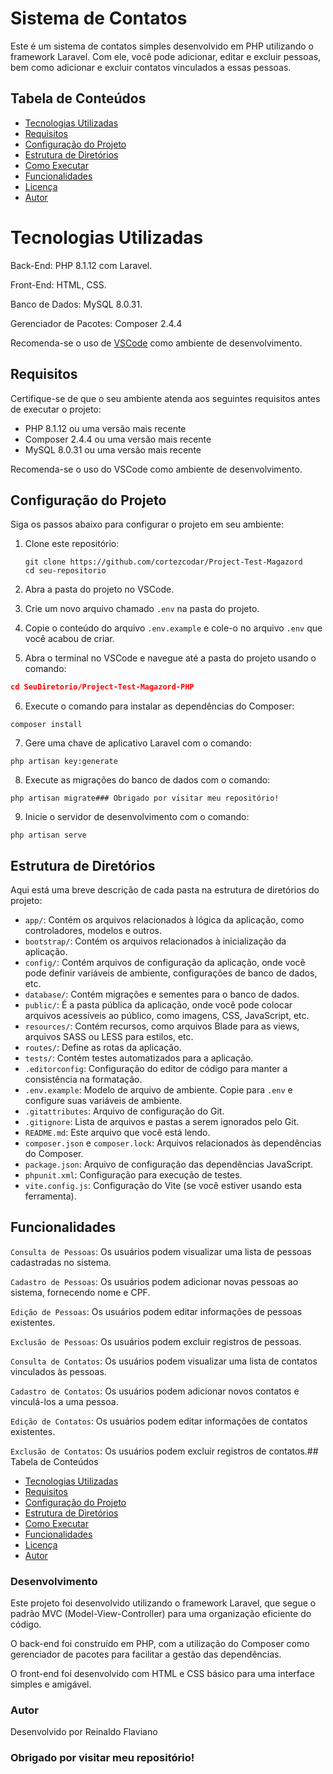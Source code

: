 # Sistema de Contatos

Este é um sistema de contatos simples desenvolvido em PHP utilizando o framework Laravel. Com ele, você pode adicionar, editar e excluir pessoas, bem como adicionar e excluir contatos vinculados a essas pessoas.

## Tabela de Conteúdos

- [Tecnologias Utilizadas](#tecnologias-utilizadas)
- [Requisitos](#requisitos)
- [Configuração do Projeto](#configuração-do-projeto)
- [Estrutura de Diretórios](#estrutura-de-diretórios)
- [Como Executar](#como-executar)
- [Funcionalidades](#funcionalidades)
- [Licença](#licença)
- [Autor](#autor)

# Tecnologias Utilizadas

Back-End: PHP 8.1.12 com Laravel.

Front-End: HTML, CSS.

Banco de Dados: MySQL 8.0.31.

Gerenciador de Pacotes: Composer 2.4.4

Recomenda-se o uso de [VSCode](https://code.visualstudio.com/) como ambiente de desenvolvimento.

## Requisitos

Certifique-se de que o seu ambiente atenda aos seguintes requisitos antes de executar o projeto:

-   PHP 8.1.12 ou uma versão mais recente
-   Composer 2.4.4 ou uma versão mais recente
-   MySQL 8.0.31 ou uma versão mais recente

Recomenda-se o uso do VSCode como ambiente de desenvolvimento.

## Configuração do Projeto

Siga os passos abaixo para configurar o projeto em seu ambiente:

1. Clone este repositório:

   ```shell
   git clone https://github.com/cortezcodar/Project-Test-Magazord
   cd seu-repositorio

2. Abra a pasta do projeto no VSCode.

3. Crie um novo arquivo chamado `.env` na pasta do projeto.

4. Copie o conteúdo do arquivo `.env.example` e cole-o no arquivo `.env` que você acabou de criar.

5. Abra o terminal no VSCode e navegue até a pasta do projeto usando o comando:


```json
cd SeuDiretorio/Project-Test-Magazord-PHP
```

6. Execute o comando para instalar as dependências do Composer:

```
composer install

```

7. Gere uma chave de aplicativo Laravel com o comando:

```
php artisan key:generate
```

8. Execute as migrações do banco de dados com o comando:

```
php artisan migrate### Obrigado por visitar meu repositório!

```

9. Inicie o servidor de desenvolvimento com o comando:

```
php artisan serve
```

## Estrutura de Diretórios

Aqui está uma breve descrição de cada pasta na estrutura de diretórios do projeto:

- `app/`: Contém os arquivos relacionados à lógica da aplicação, como controladores, modelos e outros.
- `bootstrap/`: Contém os arquivos relacionados à inicialização da aplicação.
- `config/`: Contém arquivos de configuração da aplicação, onde você pode definir variáveis de ambiente, configurações de banco de dados, etc.
- `database/`: Contém migrações e sementes para o banco de dados.
- `public/`: É a pasta pública da aplicação, onde você pode colocar arquivos acessíveis ao público, como imagens, CSS, JavaScript, etc.
- `resources/`: Contém recursos, como arquivos Blade para as views, arquivos SASS ou LESS para estilos, etc.
- `routes/`: Define as rotas da aplicação.
- `tests/`: Contém testes automatizados para a aplicação.
- `.editorconfig`: Configuração do editor de código para manter a consistência na formatação.
- `.env.example`: Modelo de arquivo de ambiente. Copie para `.env` e configure suas variáveis de ambiente.
- `.gitattributes`: Arquivo de configuração do Git.
- `.gitignore`: Lista de arquivos e pastas a serem ignorados pelo Git.
- `README.md`: Este arquivo que você está lendo.
- `composer.json` e `composer.lock`: Arquivos relacionados às dependências do Composer.
- `package.json`: Arquivo de configuração das dependências JavaScript.
- `phpunit.xml`: Configuração para execução de testes.
- `vite.config.js`: Configuração do Vite (se você estiver usando esta ferramenta).

## Funcionalidades

`Consulta de Pessoas`: Os usuários podem visualizar uma lista de pessoas cadastradas no sistema.

`Cadastro de Pessoas`: Os usuários podem adicionar novas pessoas ao sistema, fornecendo nome e CPF.

`Edição de Pessoas`: Os usuários podem editar informações de pessoas existentes.

`Exclusão de Pessoas`: Os usuários podem excluir registros de pessoas.

`Consulta de Contatos`: Os usuários podem visualizar uma lista de contatos vinculados às pessoas.

`Cadastro de Contatos`: Os usuários podem adicionar novos contatos e vinculá-los a uma pessoa.

`Edição de Contatos`: Os usuários podem editar informações de contatos existentes.

`Exclusão de Contatos`: Os usuários podem excluir registros de contatos.## Tabela de Conteúdos

- [Tecnologias Utilizadas](#tecnologias-utilizadas)
- [Requisitos](#requisitos)
- [Configuração do Projeto](#configuração-do-projeto)
- [Estrutura de Diretórios](#estrutura-de-diretórios)
- [Como Executar](#como-executar)
- [Funcionalidades](#funcionalidades)
- [Licença](#licença)
- [Autor](#autor)

### Desenvolvimento

Este projeto foi desenvolvido utilizando o framework Laravel, que segue o padrão MVC (Model-View-Controller) para uma organização eficiente do código.

O back-end foi construído em PHP, com a utilização do Composer como gerenciador de pacotes para facilitar a gestão das dependências.

O front-end foi desenvolvido com HTML e CSS básico para uma interface simples e amigável.

### Autor

Desenvolvido por Reinaldo Flaviano


### Obrigado por visitar meu repositório!



